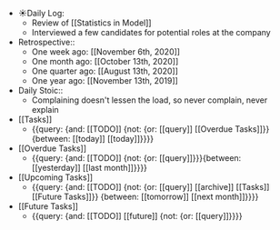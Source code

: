 - ☀️Daily Log:
    - Review of [[Statistics in Model]]
    - Interviewed a few candidates for potential roles at the company
- Retrospective::
    - One week ago: [[November 6th, 2020]]
    - One month ago: [[October 13th, 2020]]
    - One quarter ago: [[August 13th, 2020]]
    - One year ago: [[November 13th, 2019]]
- Daily Stoic::
    - Complaining doesn't lessen the load, so never complain, never explain
- [[Tasks]]
    - {{query: {and: [[TODO]] {not: {or: [[query]] [[Overdue Tasks]]}} {between: [[today]] [[today]]}}}}
- [[Overdue Tasks]]
    - {{query: {and: [[TODO]] {not: {or: [[query]]}}}{between: [[yesterday]] [[last month]]}}}}
- [[Upcoming Tasks]]
    - {{query: {and: [[TODO]] {not: {or: [[query]] [[archive]] [[Tasks]] [[Future Tasks]]}} {between: [[tomorrow]] [[next month]]}}}}
- [[Future Tasks]]
    - {{query: {and: [[TODO]] [[future]] {not: {or: [[query]]}}}}
